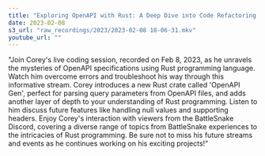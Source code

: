 ```yaml
---
title: "Exploring OpenAPI with Rust: A Deep Dive into Code Refactoring | Corey's Live Stream, Feb 2023"
date: 2023-02-08
s3_url: "raw_recordings/2023/2023-02-08 18-06-31.mkv"
youtube_url: ""
---
```


"Join Corey's live coding session, recorded on Feb 8, 2023, as he unravels the mysteries of OpenAPI specifications using Rust programming language. Watch him overcome errors and troubleshoot his way through this informative stream. Corey introduces a new Rust crate called 'OpenAPI Gen', perfect for parsing query parameters from OpenAPI files, and adds another layer of depth to your understanding of Rust programming. Listen to him discuss future features like handling null values and supporting headers. Enjoy Corey's interaction with viewers from the BattleSnake Discord, covering a diverse range of topics from BattleSnake experiences to the intricacies of Rust programming. Be sure not to miss his future streams and events as he continues working on his exciting projects!"

